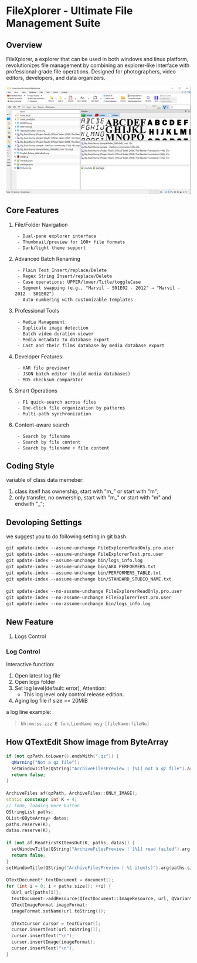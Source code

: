 # FileXplorer - Ultimate File Management Suite

## Overview

FileXplorer, a explorer that can be used in both windows and linux platform, revolutionizes file management by combining an explorer-like interface with professional-grade file operations. Designed for photographers, video editors, developers, and data organizers.

![FileXplorer](bin/FileXplorer.png)

## Core Features

1. File/Folder Navigation

        - Dual-pane explorer interface
        - Thumbnail/preview for 100+ file formats
        - Dark/light theme support

2. Advanced Batch Renaming

        - Plain Text Insert/replace/Delete
        - Regex String Insert/replace/Delete
        - Case operations: UPPER/lower/Title/toggleCase
        - Segment swapping (e.g., "Marvil - S01E02 - 2012" → "Marvil - 2012 - S01E02")
        - Auto-numbering with customizable templates

3. Professional Tools

        - Media Management:
        - Duplicate image detection
        - Batch video duration viewer
        - Media metadata to database export
        - Cast and their films database by media database export 

4. Developer Features:

        - HAR file previewer
        - JSON batch editor (build media databases)
        - MD5 checksum comparator

4. Smart Operations

        - F1 quick-search across files
        - One-click file organization by patterns
        - Multi-path synchronization

5. Content-aware search

        - Search by filename
        - Search by file content
        - Search by filename + file content


## Coding Style

variable of class data memeber:

1. class itself has ownership, start with "m_" or start with "m";
2. only transfer, no ownership, start with "m_" or start with "m" and endwith "_";

## Devoloping Settings
we suggest you to do following setting in git bash
```md
git update-index --assume-unchange FileExplorerReadOnly.pro.user
git update-index --assume-unchange FileExplorerTest.pro.user
git update-index --assume-unchange bin/logs_info.log
git update-index --assume-unchange bin/AKA_PERFORMERS.txt
git update-index --assume-unchange bin/PERFORMERS_TABLE.txt
git update-index --assume-unchange bin/STANDARD_STUDIO_NAME.txt

git update-index --no-assume-unchange FileExplorerReadOnly.pro.user
git update-index --no-assume-unchange FileExplorerTest.pro.user
git update-index --no-assume-unchange bin/logs_info.log
```

## New Feature
1. Logs Control

### Log Control
Interactive function:
1. Open latest log file
2. Open logs folder
3. Set log level(default: error), Attention:
    - This log level only control release edition.
4. Aging log file if size >= 20MiB

a log line example:
> `hh:mm:ss.zzz E functionName msg [fileName:fileNo]`

## How QTextEdit Show image from ByteArray

```cpp
if (not qzPath.toLower().endsWith(".qz")) {
  qWarning("Not a qz file");
  setWindowTitle(QString("ArchiveFilesPreview | [%1] not a qz file").arg(qzPath));
  return false;
}

ArchiveFiles af(qzPath, ArchiveFiles::ONLY_IMAGE);
static constexpr int K = 4;
// Todo, loading more button
QStringList paths;
QList<QByteArray> datas;
paths.reserve(K);
datas.reserve(K);

if (not af.ReadFirstKItemsOut(K, paths, datas)) {
  setWindowTitle(QString("ArchiveFilesPreview | [%1] read failed").arg(qzPath));
  return false;
}
setWindowTitle(QString("ArchiveFilesPreview | %1 item(s)").arg(paths.size()));

QTextDocument* textDocument = document();
for (int i = 0; i < paths.size(); ++i) {
  QUrl url{paths[i]};
  textDocument->addResource(QTextDocument::ImageResource, url, QVariant(datas[i]));
  QTextImageFormat imageFormat;
  imageFormat.setName(url.toString());

  QTextCursor cursor = textCursor();
  cursor.insertText(url.toString());
  cursor.insertText("\n");
  cursor.insertImage(imageFormat);
  cursor.insertText("\n");
}
```
